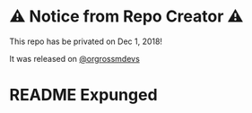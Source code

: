 :warning:  Notice from Repo Creator :warning:
======
This repo has be privated on Dec 1, 2018!

It was released on [@orgrossmdevs](https://github.com/orgrossmdevs)


README Expunged
======

